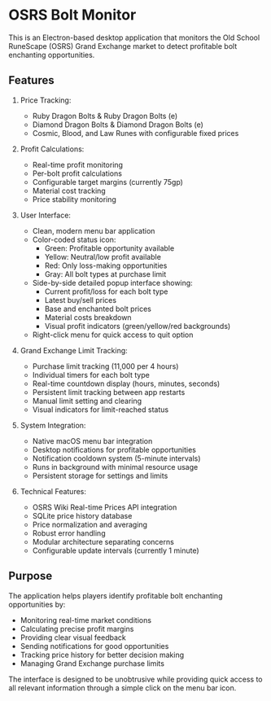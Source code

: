 # OSRS Bolt Monitor

This is an Electron-based desktop application that monitors the Old School RuneScape (OSRS) Grand Exchange market to detect profitable bolt enchanting opportunities. 

## Features

1. Price Tracking:
   - Ruby Dragon Bolts & Ruby Dragon Bolts (e)
   - Diamond Dragon Bolts & Diamond Dragon Bolts (e)
   - Cosmic, Blood, and Law Runes with configurable fixed prices

2. Profit Calculations:
   - Real-time profit monitoring
   - Per-bolt profit calculations
   - Configurable target margins (currently 75gp)
   - Material cost tracking
   - Price stability monitoring

3. User Interface:
   - Clean, modern menu bar application
   - Color-coded status icon:
     - Green: Profitable opportunity available
     - Yellow: Neutral/low profit available
     - Red: Only loss-making opportunities
     - Gray: All bolt types at purchase limit
   - Side-by-side detailed popup interface showing:
     - Current profit/loss for each bolt type
     - Latest buy/sell prices
     - Base and enchanted bolt prices
     - Material costs breakdown
     - Visual profit indicators (green/yellow/red backgrounds)
   - Right-click menu for quick access to quit option

4. Grand Exchange Limit Tracking:
   - Purchase limit tracking (11,000 per 4 hours)
   - Individual timers for each bolt type
   - Real-time countdown display (hours, minutes, seconds)
   - Persistent limit tracking between app restarts
   - Manual limit setting and clearing
   - Visual indicators for limit-reached status

5. System Integration:
   - Native macOS menu bar integration
   - Desktop notifications for profitable opportunities
   - Notification cooldown system (5-minute intervals)
   - Runs in background with minimal resource usage
   - Persistent storage for settings and limits

6. Technical Features:
   - OSRS Wiki Real-time Prices API integration
   - SQLite price history database
   - Price normalization and averaging
   - Robust error handling
   - Modular architecture separating concerns
   - Configurable update intervals (currently 1 minute)

## Purpose

The application helps players identify profitable bolt enchanting opportunities by:
- Monitoring real-time market conditions
- Calculating precise profit margins
- Providing clear visual feedback
- Sending notifications for good opportunities
- Tracking price history for better decision making
- Managing Grand Exchange purchase limits

The interface is designed to be unobtrusive while providing quick access to all relevant information through a simple click on the menu bar icon.